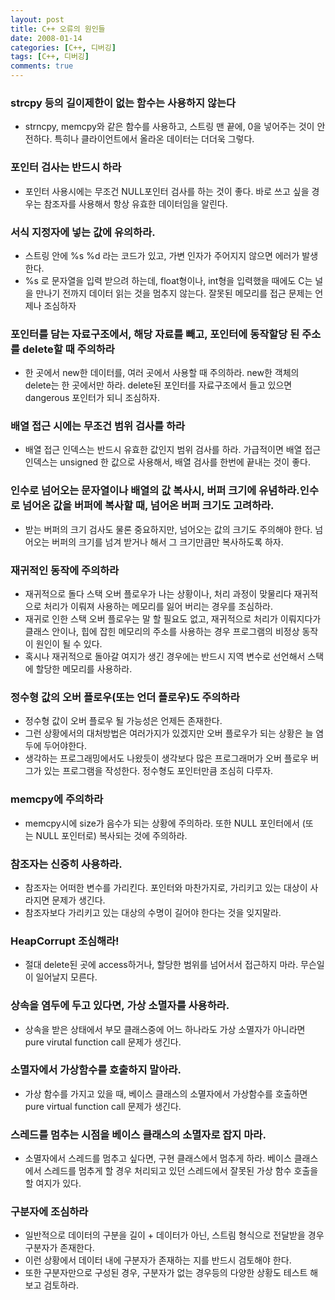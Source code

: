 ```yaml
---
layout: post
title: C++ 오류의 원인들
date: 2008-01-14
categories: [C++, 디버깅]
tags: [C++, 디버깅]
comments: true
---
```

### strcpy 등의 길이제한이 없는 함수는 사용하지 않는다 
* strncpy, memcpy와 같은 함수를 사용하고, 스트링 맨 끝에, 0을 넣어주는 것이 안전하다. 특히나 클라이언트에서 올라온 데이터는 더더욱 그렇다.

### 포인터 검사는 반드시 하라
* 포인터 사용시에는 무조건 NULL포인터 검사를 하는 것이 좋다. 바로 쓰고 싶을 경우는 참조자를 사용해서 항상 유효한 데이터임을 알린다. 

### 서식 지정자에 넣는 값에 유의하라.
* 스트링 안에 %s %d 라는 코드가 있고, 가변 인자가 주어지지 않으면 에러가 발생한다.
* %s 로 문자열을 입력 받으려 하는데, float형이나, int형을 입력했을 때에도 C는 널을 만나기 전까지 데이터 읽는 것을 멈추지 않는다. 잘못된 메모리를 접근 문제는 언제나 조심하자

### 포인터를 담는 자료구조에서, 해당 자료를 빼고, 포인터에 동작할당 된 주소를 delete할 때 주의하라
* 한 곳에서 new한 데이터를, 여러 곳에서 사용할 때 주의하라. new한 객체의 delete는 한 곳에서만 하라. delete된 포인터를 자료구조에서 들고 있으면 dangerous 포인터가 되니 조심하자.

### 배열 접근 시에는 무조건 범위 검사를 하라
* 배열 접근 인덱스는 반드시 유효한 값인지 범위 검사를 하라. 가급적이면 배열 접근 인덱스는 unsigned 한 값으로 사용해서, 배열 검사를 한번에 끝내는 것이 좋다.

### 인수로 넘어오는 문자열이나 배열의 값 복사시, 버퍼 크기에 유념하라.인수로 넘어온 값을 버퍼에 복사할 때, 넘어온 버퍼 크기도 고려하라.
* 받는 버퍼의 크기 검사도 물론 중요하지만, 넘어오는 값의 크기도 주의해야 한다. 넘어오는 버퍼의 크기를 넘겨 받거나 해서 그 크기만큼만 복사하도록 하자.

### 재귀적인 동작에 주의하라
* 재귀적으로 돌다 스택 오버 플로우가 나는 상황이나, 처리 과정이 맞물리다 재귀적으로 처리가 이뤄져 사용하는 메모리를 잃어 버리는 경우를 조심하라. 
* 재귀로 인한 스택 오버 플로우는 말 할 필요도 없고, 재귀적으로 처리가 이뤄지다가 클래스 안이나, 힙에 잡힌 메모리의 주소를 사용하는 경우 프로그램의 비정상 동작이 원인이 될 수 있다. 
* 혹시나 재귀적으로 돌아갈 여지가 생긴 경우에는 반드시 지역 변수로 선언해서 스택에 할당한 메모리를 사용하라.

### 정수형 값의 오버 플로우(또는 언더 플로우)도 주의하라
* 정수형 값이 오버 플로우 될 가능성은 언제든 존재한다.
* 그런 상황에서의 대처방법은 여러가지가 있겠지만 오버 플로우가 되는 상황은 늘 염두에 두어야한다.
* 생각하는 프로그래밍에서도 나왔듯이 생각보다 많은 프로그래머가 오버 플로우 버그가 있는 프로그램을 작성한다. 정수형도 포인터만큼 조심히 다루자.

### memcpy에 주의하라
* memcpy시에 size가 음수가 되는 상황에 주의하라. 또한 NULL 포인터에서 (또는 NULL 포인터로) 복사되는 것에 주의하라.

### 참조자는 신중히 사용하라.
* 참조자는 어떠한 변수를 가리킨다. 포인터와 마찬가지로, 가리키고 있는 대상이 사라지면 문제가 생긴다.
* 참조자보다 가리키고 있는 대상의 수명이 길어야 한다는 것을 잊지말라.

### HeapCorrupt 조심해라!
* 절대 delete된 곳에 access하거나, 할당한 범위를 넘어서서 접근하지 마라. 무슨일이 일어날지 모른다.

### 상속을 염두에 두고 있다면, 가상 소멸자를 사용하라.
* 상속을 받은 상태에서 부모 클래스중에 어느 하나라도 가상 소멸자가 아니라면 pure virutal function call 문제가 생긴다.

### 소멸자에서 가상함수를 호출하지 말아라.
* 가상 함수를 가지고 있을 때, 베이스 클래스의 소멸자에서 가상함수를 호출하면 pure virtual function call 문제가 생긴다.

### 스레드를 멈추는 시점을 베이스 클래스의 소멸자로 잡지 마라.
* 소멸자에서 스레드를 멈추고 싶다면, 구현 클래스에서 멈추게 하라. 베이스 클래스에서 스레드를 멈추게 할 경우 처리되고 있던 스레드에서 잘못된 가상 함수 호출을 할 여지가 있다.

### 구분자에 조심하라
* 일반적으로 데이터의 구분을 길이 + 데이터가 아닌, 스트림 형식으로 전달받을 경우 구분자가 존재한다.
* 이런 상황에서 데이터 내에 구분자가 존재하는 지를 반드시 검토해야 한다.
* 또한 구분자만으로 구성된 경우, 구분자가 없는 경우등의 다양한 상황도 테스트 해보고 검토하라.
